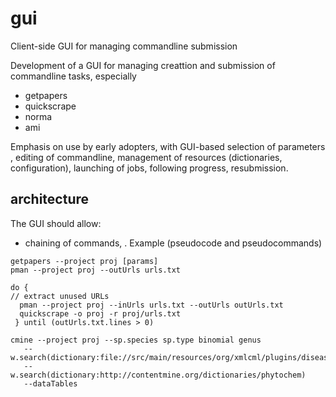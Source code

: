 # gui
Client-side GUI for managing commandline submission

Development of a GUI for managing creattion and submission of commandline tasks, especially
 * getpapers
 * quickscrape
 * norma
 * ami
 
Emphasis on use by early adopters, with GUI-based selection of parameters , editing of commandline, management of resources 
(dictionaries, configuration), launching of jobs, following progress, resubmission.

## architecture

The GUI should allow:
 * chaining of commands, . Example (pseudocode and pseudocommands)
  ```
  getpapers --project proj [params]
  pman --project proj --outUrls urls.txt 

  do {
  // extract unused URLs
    pman --project proj --inUrls urls.txt --outUrls outUrls.txt 
    quickscrape -o proj -r proj/urls.txt
   } until (outUrls.txt.lines > 0)
   
  cmine --project proj --sp.species sp.type binomial genus 
     --w.search(dictionary:file://src/main/resources/org/xmlcml/plugins/disease.xml)
     --w.search(dictionary:http://contentmine.org/dictionaries/phytochem)
     --dataTables 
```


    
